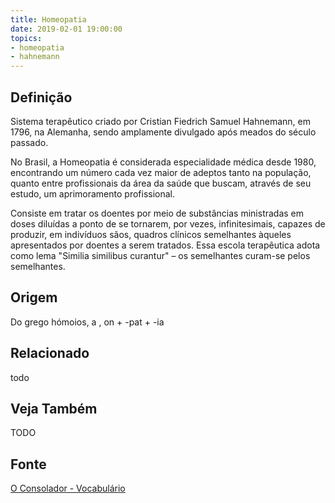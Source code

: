 ```yaml
---
title: Homeopatia
date: 2019-02-01 19:00:00
topics:
- homeopatia
- hahnemann
---
```


## Definição
Sistema terapêutico criado por Cristian Fiedrich Samuel Hahnemann, em 1796, na
Alemanha, sendo amplamente divulgado após meados do século passado. 

No Brasil, a Homeopatia é considerada especialidade médica desde 1980,
encontrando um número cada vez maior de adeptos tanto na população, quanto entre
profissionais da área da saúde que buscam, através de seu estudo, um
aprimoramento profissional.

Consiste em tratar os doentes por meio de substâncias ministradas em doses
diluídas a ponto de se tornarem, por vezes, infinitesimais, capazes de produzir,
em indivíduos sãos, quadros clínicos semelhantes àqueles apresentados por
doentes a serem tratados. Essa escola terapêutica adota como lema "Similia
similibus curantur" – os semelhantes curam-se pelos semelhantes.

## Origem
Do grego hómoios, a , on + -pat + -ia

## Relacionado
todo

## Veja Também
TODO

## Fonte
[O Consolador - Vocabulário](http://www.oconsolador.com.br/linkfixo/vocabulario/principal.html)


